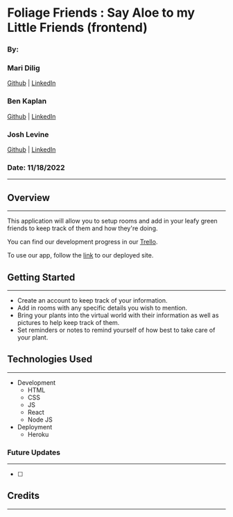 # Foliage Friends : Say Aloe to my Little Friends (frontend)

### By:

### Mari Dilig <br />

[Github](https://github.com/maripd) | [LinkedIn](https://www.linkedin.com/in/marissa-dilig/) <br />

### Ben Kaplan <br />

[Github](https://github.com/JBenKaplan) | [LinkedIn](https://www.linkedin.com/in/jbenkaplan/) <br />

### Josh Levine <br />

[Github](https://github.com/jadlevine) | [LinkedIn](https://www.linkedin.com/in/joshua-adam-levine/) <br />

### Date: 11/18/2022

---

## Overview

---

This application will allow you to setup rooms and add in your leafy green friends to keep track of them and how they're doing.

You can find our development progress in our [Trello](https://trello.com/b/gHbLKWLd/foliage-friends-say-aloe-to-my-little-friends).

To use our app, follow the [link]() to our deployed site.

## Getting Started

---

- Create an account to keep track of your information.
- Add in rooms with any specific details you wish to mention.
- Bring your plants into the virtual world with their information as well as pictures to help keep track of them.
- Set reminders or notes to remind yourself of how best to take care of your plant.

## Technologies Used

---

- Development
  - HTML
  - CSS
  - JS
  - React
  - Node JS
- Deployment
  - Heroku

### Future Updates

---

- [ ]

## Credits

---